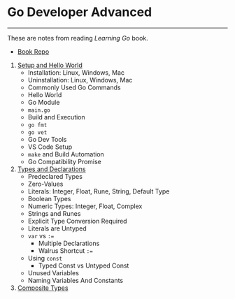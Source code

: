 # Go Developer Advanced

---

These are notes from reading *Learning Go* book.

- [Book Repo](https://github.com/learning-go-book-2e)

1. [Setup and Hello World](./01-Setup-And-Hello-World/)
   - Installation: Linux, Windows, Mac
   - Uninstallation: Linux, Windows, Mac
   - Commonly Used Go Commands
   - Hello World
   - Go Module
   - `main.go`
   - Build and Execution
   - `go fmt`
   - `go vet`
   - Go Dev Tools
   - VS Code Setup
   - `make` and Build Automation
   - Go Compatibility Promise
2. [Types and Declarations](./02-Types-And-Declarations/)
   - Predeclared Types
   - Zero-Values
   - Literals: Integer, Float, Rune, String, Default Type
   - Boolean Types
   - Numeric Types: Integer, Float, Complex
   - Strings and Runes
   - Explicit Type Conversion Required
   - Literals are Untyped
   - `var` vs `:=`
     - Multiple Declarations
     - Walrus Shortcut `:=`
   - Using `const`
     - Typed Const vs Untyped Const
   - Unused Variables
   - Naming Variables And Constants
3. [Composite Types](./03-Composite-Types/)

